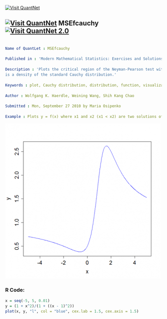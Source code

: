 
[<img src="https://github.com/QuantLet/Styleguide-and-FAQ/blob/master/pictures/banner.png" width="880" alt="Visit QuantNet">](http://quantlet.de/index.php?p=info)

## [<img src="https://github.com/QuantLet/Styleguide-and-Validation-procedure/blob/master/pictures/qloqo.png" alt="Visit QuantNet">](http://quantlet.de/) **MSEfcauchy** [<img src="https://github.com/QuantLet/Styleguide-and-Validation-procedure/blob/master/pictures/QN2.png" width="60" alt="Visit QuantNet 2.0">](http://quantlet.de/d3/ia)

```yaml

Name of QuantLet : MSEfcauchy

Published in : 'Modern Mathematical Statistics: Exercises and Solutions'

Description : 'Plots the critical region of the Neyman-Pearson test within a specific interval if p
is a density of the standard Cauchy distribution.'

Keywords : plot, Cauchy distribution, distribution, function, visualization

Author : Wolfgang K. Haerdle, Weining Wang, Shih Kang Chao

Submitted : Mon, September 27 2010 by Maria Osipenko

Example : Plots y = f(x) where x1 and x2 (x1 < x2) are two solutions of the quadratic equation.

```

![Picture1](plot.png)


### R Code:
```r
x = seq(-5, 5, 0.01)
y = (1 + x^2)/(1 + ((x - 1)^2))
plot(x, y, "l", col = "blue", cex.lab = 1.5, cex.axis = 1.5) 

```
